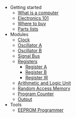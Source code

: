 
* Getting started
  * [What is a computer](/pages/what-is-a-computer.md)
  * [Electronics 101](/pages/electronics-101.md)
  * [Where to buy](/pages/where-to-buy.md)
  * [Parts lists](/pages/parts-lists.md)
* Modules
  * [Clock](/pages/clock)
  * [Oscillator A](/pages/oscillator-a.md)
  * [Oscillator B](/pages/oscillator-a.md)
  * [Signal Bus](/pages/signal-bus.md)
  * [Registers](/)
    * [Register A](/)
    * [Register B](/)
    * [Register IR](/)
  * [Arithmetic and Logic Unit](/)
  * [Random Access Memory](/)
  * [Program Counter](/)
  * [Output](/)
* Tools
  * [EEPROM Programmer](/)

